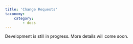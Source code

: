 ```yaml
---
title: 'Change Requests'
taxonomy:
    category:
        - docs
---
```


Development is still in progress. More details will come soon.